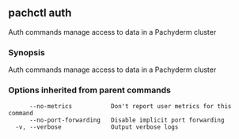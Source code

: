## pachctl auth

Auth commands manage access to data in a Pachyderm cluster

### Synopsis


Auth commands manage access to data in a Pachyderm cluster

### Options inherited from parent commands

```
      --no-metrics           Don't report user metrics for this command
      --no-port-forwarding   Disable implicit port forwarding
  -v, --verbose              Output verbose logs
```


